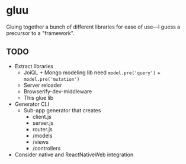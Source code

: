 # gluu

Gluing together a bunch of different libraries for ease of use—I guess a precursor to a "framework".

## TODO

* Extract libraries
  * JoiQL + Mongo modeling lib need `model.pre('query')` + `model.pre('mutation')`
  * Server reloader
  * Browserify-dev-middleware
  * This glue lib
* Generator CLI
  * Sub-app generator that creates
    * client.js
    * server.js
    * router.js
    * /models
    * /views
    * /controllers
* Consider native and ReactNativeWeb integration
